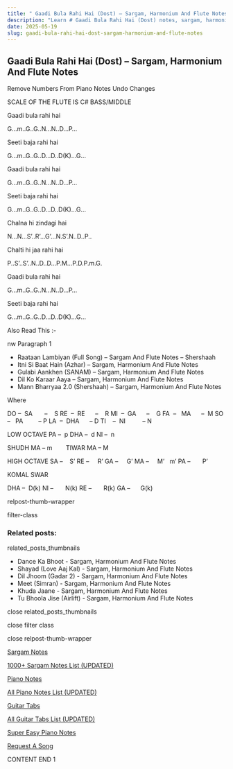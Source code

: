 ```yaml
---
title: " Gaadi Bula Rahi Hai (Dost) – Sargam, Harmonium And Flute Notes"
description: "Learn # Gaadi Bula Rahi Hai (Dost) notes, sargam, harmonium notations and flute notes. Easy step-by-step tutorial for beginners."
date: 2025-05-19
slug: gaadi-bula-rahi-hai-dost-sargam-harmonium-and-flute-notes
---
```


## Gaadi Bula Rahi Hai (Dost) – Sargam, Harmonium And Flute Notes

Remove Numbers From Piano Notes
Undo Changes

SCALE OF THE FLUTE IS C# BASS/MIDDLE

Gaadi bula rahi hai

G…m..G..G..N…N..D…P…

Seeti baja rahi hai

G…m..G..G..D…D..D(K)…G…

Gaadi bula rahi hai

G…m..G..G..N…N..D…P…

Seeti baja rahi hai

G…m..G..G..D…D..D(K)…G…

Chalna hi zindagi hai

N…N…S’..R’…G’…N.S’.N..D..P..

Chalti hi jaa rahi hai

P..S’..S’..N..D..D…P.M…P.D.P.m.G.

Gaadi bula rahi hai

G…m..G..G..N…N..D…P…

Seeti baja rahi hai

G…m..G..G..D…D..D(K)…G…

Also Read This :-

nw Paragraph 1

- Raataan Lambiyan (Full Song) – Sargam And Flute Notes – Shershaah
- Itni Si Baat Hain (Azhar) – Sargam, Harmonium And Flute Notes
- Gulabi Aankhen (SANAM) – Sargam, Harmonium And Flute Notes
- Dil Ko Karaar Aaya – Sargam, Harmonium And Flute Notes
- Mann Bharryaa 2.0 (Shershaah) – Sargam, Harmonium And Flute Notes

Where

DO –  SA       –    S
RE  –  RE      –    R
MI  –  GA      –    G
FA  –   MA      –  M
SO  –   PA         – P
LA  –  DHA      – D
TI    –  NI          – N

LOW OCTAVE
PA –  p
DHA –  d
NI –  n

SHUDH MA – m        TIWAR MA – M

HIGH OCTAVE
SA –    S’
RE –     R’
GA –     G’
MA –     M’   m’
PA –       P’

KOMAL SWAR

DHA –  D(k)
NI –       N(k)
RE –       R(k)
GA –      G(k)

relpost-thumb-wrapper

filter-class

### Related posts:

related_posts_thumbnails

- Dance Ka Bhoot - Sargam, Harmonium And Flute Notes
- Shayad (Love Aaj Kal) - Sargam, Harmonium And Flute Notes
- Dil Jhoom (Gadar 2) - Sargam, Harmonium And Flute Notes
- Meet (Simran) - Sargam, Harmonium And Flute Notes
- Khuda Jaane - Sargam, Harmonium And Flute Notes
- Tu Bhoola Jise (Airlift) - Sargam, Harmonium And Flute Notes

close related_posts_thumbnails

close filter class

close relpost-thumb-wrapper

[Sargam Notes](/sargam-notes.html)

[1000+ Sargam Notes List (UPDATED)](/all-songs-list-sargam-notes.html)

[Piano Notes](/piano-notes.html)

[All Piano Notes List (UPDATED)](/all-songs-list-piano-notes.html)

[Guitar Tabs](/guitar-tabs.html)

[All Guitar Tabs List (UPDATED)](/all-songs-list-guitar-tabs.html)

[Super Easy Piano Notes](https://studywall.in/)

[Request A Song](/request-a-song.html)

CONTENT END 1
